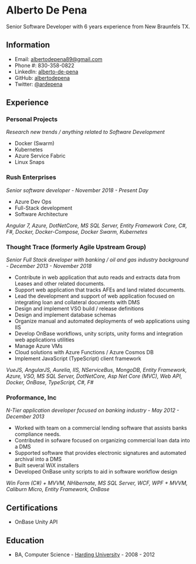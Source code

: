 # Alberto De Pena

Senior Software Developer with 6 years experience from New Braunfels TX.

## Information

* Email: albertodepena89@gmail.com
* Phone #: 830-358-0822
* LinkedIn: <a href="https://www.linkedin.com/in/alberto-de-pena">alberto-de-pena</a>
* GitHub: <a href="https://github.com/albertodepena">albertodepena</a>
* Twitter: <a href="https://twitter.com/ardepena">@ardepena</a>

## Experience

### Personal Projects

*Research new trends /  anything related to Software Development*

* Docker (Swarm)
* Kubernetes
* Azure Service Fabric
* Linux Snaps

### Rush Enterprises

*Senior software developer - November 2018 - Present Day*

* Azure Dev Ops
* Full-Stack development
* Software Architecture

*Angular 7, Azure, DotNetCore, MS SQL Server, Entity Framework Core, C#, F#, Docker, Docker-Compose, Docker Swarm, Kubernetes*

### Thought Trace (formerly Agile Upstream Group)

*Senior Full Stack developer with banking / oil and gas industry background - December 2013 - November 2018*

* Contribute in web application that auto reads and extracts data from Leases and other related documents.
* Support web application that tracks AFEs and land related documents.
* Lead the development and support of web application focused on integrating loan and collateral documents with DMS
* Design and implement VSO build / release definitions
* Design and implement database schemas
* Organize manual and automated deployments of web applications using IIS
* Develop OnBase workflows, unity scripts, unity forms and integration web applications utilities
* Manage Azure VMs
* Cloud solutions with Azure Functions / Azure Cosmos DB
* Implement JavaScript (TypeScript) client framework

*VueJS, AngularJS, Aurelia, IIS, NServiceBus, MongoDB, Entity Framework, Azure, VSO, MS SQL Server, DotNetCore, Asp Net Core (MVC), Web API, Docker, OnBase, TypeScript, C#, F#*

### Proformance, Inc

*N-Tier application developer focused on banking industry - May 2012 - December 2013*

* Worked with team on a commercial lending software that assists banks compliance needs. 
* Contributed in sofware focused on organizing commercial loan data into a DMS
* Supported software that provides electronic signatures and automated archival into a DMS
* Built several WiX installers
* Developed OnBase unity scripts to aid in software workflow design

*Win Form (C#) + MVVM, NHibernate, MS SQL Server, WCF, WPF + MVVM, Caliburn Micro, Entity Framework, OnBase*

## Certifications

* OnBase Unity API

## Education

* BA, Computer Science - <a href="http://www.harding.edu">Harding University</a> - 2008 - 2012
